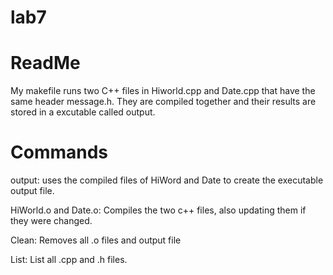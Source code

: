 # lab7

# ReadMe
My makefile runs two C++ files in Hiworld.cpp and Date.cpp that have the same header message.h. 
They are compiled together and their results are stored in a excutable called output.

# Commands 
output: 
    uses the compiled files of HiWord and Date to create the executable output file.

HiWorld.o and Date.o:
    Compiles the two c++ files, also updating them if they were changed.
    
Clean:
    Removes all .o files and output file
    
List:
    List all .cpp and .h files.




